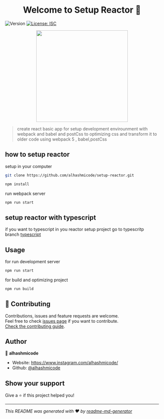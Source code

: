 <h1 align="center">Welcome to Setup Reactor 👋</h1>
<p>
  <img alt="Version" src="https://img.shields.io/badge/version-1.0.0-blue.svg?cacheSeconds=2592000" />
  <a href="#" target="_blank">
    <img alt="License: ISC" src="https://img.shields.io/badge/License-ISC-yellow.svg"/>
  </a>
</p>
<p align="center">
  <img src="https://user-images.githubusercontent.com/75932477/125410541-074a2580-e3ce-11eb-96c6-93d3444ebc63.png"  width="fit-contnet" height="300">  
</p>


> create react basic app for setup development envirounment 
> with webpack and babel and postCss to optimizing css and transform it to older code
> using webpack 5 , babel,postCss 

## how to setup reactor 
setup in your computer

```sh
git clone https://github.com/alhashmicode/setup-reactor.git

npm install 
```
run webpack server 
```sh
npm run start
```

## setup reactor with typescript
if you want to typescript in you reactor setup project go to typescritp branch [typescript](https://github.com/alhashmicode/setup-reactor/tree/typescript)
## Usage
for run development server 
```sh
npm run start
```
for build and optimizing project
```sh
npm run build
```
## 🤝 Contributing

Contributions, issues and feature requests are welcome.<br />
Feel free to check [issues page](https://github.com/alhashmicode/setup-reactor/issues) if you want to contribute.<br />
[Check the contributing guide](./CONTRIBUTING.md).<br />


## Author

👤 **alhashmicode**

* Website: https://www.instagram.com/alhashmicode/
* Github: [@alhashmicode](https://github.com/alhashmicode)

## Show your support

Give a ⭐️ if this project helped you!

***
_This README was generated with ❤️ by [readme-md-generator](https://github.com/kefranabg/readme-md-generator)_
